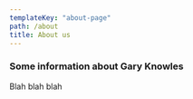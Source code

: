 ```yaml
---
templateKey: "about-page"
path: /about
title: About us
---
```


### Some information about Gary Knowles

Blah blah blah
